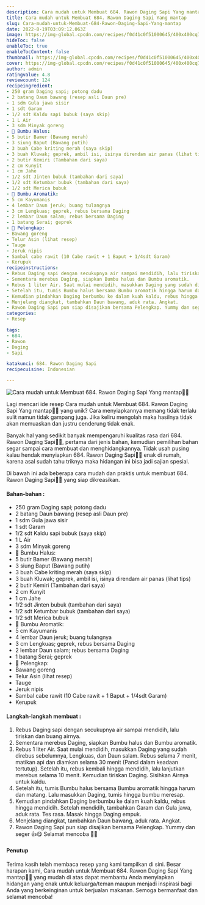 ```yaml
---
description: Cara mudah untuk Membuat 684. Rawon Daging Sapi Yang mantap"
title: Cara mudah untuk Membuat 684. Rawon Daging Sapi Yang mantap
slug: Cara-mudah-untuk-Membuat-684-Rawon-Daging-Sapi-Yang-mantap
date: 2022-8-19T03:09:12.063Z
image: https://img-global.cpcdn.com/recipes/f0d41c0f51000645/400x400cq70/photo.jpg
hideToc: false
enableToc: true
enableTocContent: false
thumbnail: https://img-global.cpcdn.com/recipes/f0d41c0f51000645/400x400cq70/photo.jpg
cover: https://img-global.cpcdn.com/recipes/f0d41c0f51000645/400x400cq70/photo.jpg
author: admin
ratingvalue: 4.8
reviewcount: 124
recipeingredient:
- 250 gram Daging sapi; potong dadu
- 2 batang Daun bawang (resep asli Daun pre)
- 1 sdm Gula jawa sisir
- 1 sdt Garam
- 1/2 sdt Kaldu sapi bubuk (saya skip)
- 1 L Air
- 3 sdm Minyak goreng
- 📌 Bumbu Halus:
- 5 butir Bamer (Bawang merah)
- 3 siung Baput (Bawang putih)
- 3 buah Cabe kriting merah (saya skip)
- 3 buah Kluwak; geprek, ambil isi, isinya direndam air panas (lihat tips)
- 2 butir Kemiri (Tambahan dari saya)
- 2 cm Kunyit
- 1 cm Jahe
- 1/2 sdt Jinten bubuk (tambahan dari saya)
- 1/2 sdt Ketumbar bubuk (tambahan dari saya)
- 1/2 sdt Merica bubuk
- 📌 Bumbu Aromatik:
- 5 cm Kayumanis
- 4 lembar Daun jeruk; buang tulangnya
- 3 cm Lengkuas; geprek, rebus bersama Daging
- 2 lembar Daun salam; rebus bersama Daging
- 1 batang Serai; geprek
- 📌 Pelengkap:
- Bawang goreng
- Telur Asin (lihat resep)
- Tauge
- Jeruk nipis
- Sambal cabe rawit (10 Cabe rawit + 1 Baput + 1/4sdt Garam)
- Kerupuk
recipeinstructions:
- Rebus Daging sapi dengan secukupnya air sampai mendidih, lalu tiriskan dan buang airnya.
- Sementara merebus Daging, siapkan Bumbu halus dan Bumbu aromatik.
- Rebus 1 liter Air. Saat mulai mendidih, masukkan Daging yang sudah direbus sebelumnya, Lengkuas, dan Daun salam. Rebus selama 7 menit, matikan api dan diamkan selama 30 menit (Panci dalam keadaan tertutup). Setelah itu, rebus kembali hingga mendidih, lalu lanjutkan merebus selama 10 menit. Kemudian tiriskan Daging. Sisihkan Airnya untuk kaldu.
- Setelah itu, tumis Bumbu halus bersama Bumbu aromatik hingga harum dan matang. Lalu masukkan Daging, tumis hingga bumbu meresap.
- Kemudian pindahkan Daging berbumbu ke dalam kuah kaldu, rebus hingga mendidih. Setelah mendidih, tambahkan Garam dan Gula jawa, aduk rata. Tes rasa. Masak hingga Daging empuk.
- Menjelang diangkat, tambahkan Daun bawang, aduk rata. Angkat.
- Rawon Daging Sapi pun siap disajikan bersama Pelengkap. Yummy dan seger 👍😋 Selamat mencoba 🙏😊
categories:
- Resep

tags:
- 684.
- Rawon
- Daging
- Sapi

katakunci: 684. Rawon Daging Sapi
recipecuisine: Indonesian

---
```


![Cara mudah untuk Membuat 684. Rawon Daging Sapi Yang mantap👩‍🍳](https://img-global.cpcdn.com/recipes/f0d41c0f51000645/400x400cq70/photo.jpg)

Lagi mencari ide resep Cara mudah untuk Membuat 684. Rawon Daging Sapi Yang mantap👩‍🍳 yang unik? Cara menyiapkannya memang tidak terlalu sulit namun tidak gampang juga. Jika keliru mengolah maka hasilnya tidak akan memuaskan dan justru cenderung tidak enak.

Banyak hal yang sedikit banyak mempengaruhi kualitas rasa dari 684. Rawon Daging Sapi👩‍🍳, pertama dari jenis bahan, kemudian pemilihan bahan segar sampai cara membuat dan menghidangkannya. Tidak usah pusing kalau hendak menyiapkan 684. Rawon Daging Sapi👩‍🍳 enak di rumah, karena asal sudah tahu triknya maka hidangan ini bisa jadi sajian spesial.

Di bawah ini ada beberapa cara mudah dan praktis untuk membuat 684. Rawon Daging Sapi👩‍🍳 yang siap dikreasikan.

<!--inarticleads1-->

#### Bahan-bahan :

- 250 gram Daging sapi; potong dadu
- 2 batang Daun bawang (resep asli Daun pre)
- 1 sdm Gula jawa sisir
- 1 sdt Garam
- 1/2 sdt Kaldu sapi bubuk (saya skip)
- 1 L Air
- 3 sdm Minyak goreng
- 📌 Bumbu Halus:
- 5 butir Bamer (Bawang merah)
- 3 siung Baput (Bawang putih)
- 3 buah Cabe kriting merah (saya skip)
- 3 buah Kluwak; geprek, ambil isi, isinya direndam air panas (lihat tips)
- 2 butir Kemiri (Tambahan dari saya)
- 2 cm Kunyit
- 1 cm Jahe
- 1/2 sdt Jinten bubuk (tambahan dari saya)
- 1/2 sdt Ketumbar bubuk (tambahan dari saya)
- 1/2 sdt Merica bubuk
- 📌 Bumbu Aromatik:
- 5 cm Kayumanis
- 4 lembar Daun jeruk; buang tulangnya
- 3 cm Lengkuas; geprek, rebus bersama Daging
- 2 lembar Daun salam; rebus bersama Daging
- 1 batang Serai; geprek
- 📌 Pelengkap:
- Bawang goreng
- Telur Asin (lihat resep)
- Tauge
- Jeruk nipis
- Sambal cabe rawit (10 Cabe rawit + 1 Baput + 1/4sdt Garam)
- Kerupuk

<!--inarticleads2-->

#### Langkah-langkah membuat :

1. Rebus Daging sapi dengan secukupnya air sampai mendidih, lalu tiriskan dan buang airnya.
1. Sementara merebus Daging, siapkan Bumbu halus dan Bumbu aromatik.
1. Rebus 1 liter Air. Saat mulai mendidih, masukkan Daging yang sudah direbus sebelumnya, Lengkuas, dan Daun salam. Rebus selama 7 menit, matikan api dan diamkan selama 30 menit (Panci dalam keadaan tertutup). Setelah itu, rebus kembali hingga mendidih, lalu lanjutkan merebus selama 10 menit. Kemudian tiriskan Daging. Sisihkan Airnya untuk kaldu.
1. Setelah itu, tumis Bumbu halus bersama Bumbu aromatik hingga harum dan matang. Lalu masukkan Daging, tumis hingga bumbu meresap.
1. Kemudian pindahkan Daging berbumbu ke dalam kuah kaldu, rebus hingga mendidih. Setelah mendidih, tambahkan Garam dan Gula jawa, aduk rata. Tes rasa. Masak hingga Daging empuk.
1. Menjelang diangkat, tambahkan Daun bawang, aduk rata. Angkat.
1. Rawon Daging Sapi pun siap disajikan bersama Pelengkap. Yummy dan seger 👍😋 Selamat mencoba 🙏😊

#### Penutup

Terima kasih telah membaca resep yang kami tampilkan di sini. Besar harapan kami, Cara mudah untuk Membuat 684. Rawon Daging Sapi Yang mantap👩‍🍳 yang mudah di atas dapat membantu Anda menyiapkan hidangan yang enak untuk keluarga/teman maupun menjadi inspirasi bagi Anda yang berkeinginan untuk berjualan makanan. Semoga bermanfaat dan selamat mencoba!